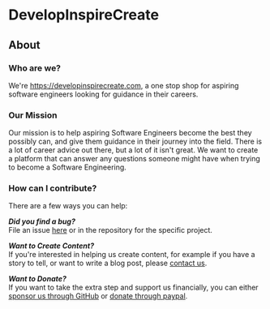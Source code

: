 # DevelopInspireCreate

## About

### Who are we?

We're https://developinspirecreate.com, a one stop shop for aspiring software engineers looking for guidance in their careers.

### Our Mission

Our mission is to help aspiring Software Engineers become the best they possibly can, and give them guidance in their journey into the field. There is a lot of career advice out there, but a lot of it isn't great. We want to create a platform that can answer any questions someone might have when trying to become a Software Engineering.

### How can I contribute?

There are a few ways you can help:

***Did you find a bug?***  
File an issue [here](https://github.com/DevelopInspireCreate/DevelopInspireCreate/issues/new) or in the repository for the specific project.

***Want to Create Content?***  
If you're interested in helping us create content, for example if you have a story to tell, or want to write a blog post, please [contact us](https://developinspirecreate.com/contact).

***Want to Donate?***  
If you want to take the extra step and support us financially, you can either [sponsor us through GitHub]() or [donate through paypal](https://developinspirecreate.com/donate).
